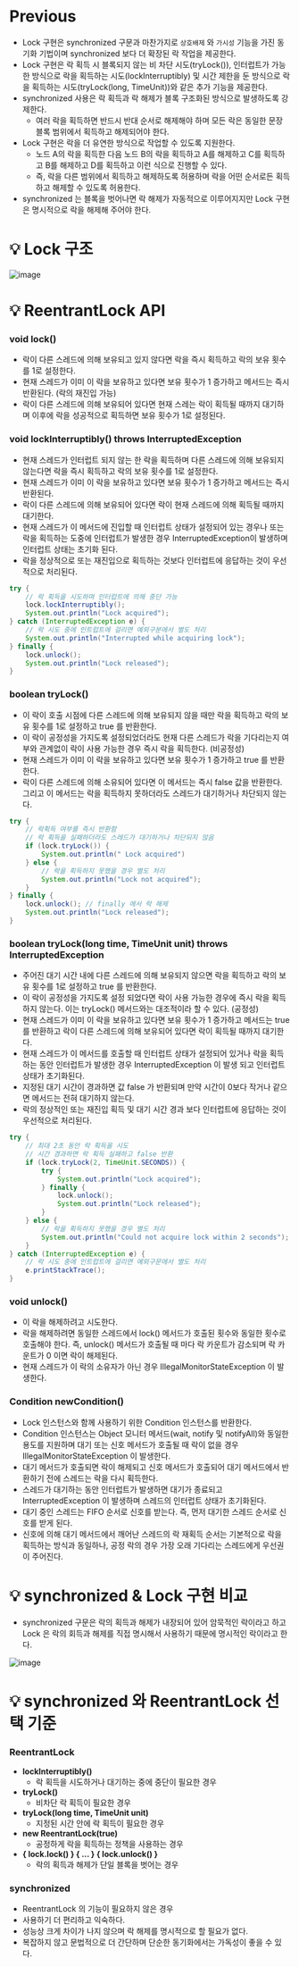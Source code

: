 # Previous

- Lock 구현은 synchronized 구문과 마찬가지로 `상호배제` 와 `가시성` 기능을 가진 동기화 기법이며 synchronized 보다 더 확장된 락 작업을 제공한다.
- Lock 구현은 락 획득 시 블록되지 않는 비 차단 시도(tryLock()), 인터럽트가 가능한 방식으로 락을 획득하는 시도(lockInterruptibly) 및 시간 제한을 둔 방식으로 락을 획득하는 시도(tryLock(long, TimeUnit))와 같은 추가 기능을 제공한다.
- synchronized 사용은 락 획득과 락 해제가 블록 구조화된 방식으로 발생하도록 강제한다.
  - 여러 락을 획득하면 반드시 반대 순서로 해제해야 하며 모든 락은 동일한 문장 블록 범위에서 획득하고 해제되어야 한다.
- Lock 구현은 락을 더 유연한 방식으로 작업할 수 있도록 지원한다.
  - 노드 A의 락을 획득한 다음 노드 B의 락을 획득하고 A를 해제하고 C를 획득하고 B를 해제하고 D를 획득하고 이런 식으로 진행할 수 있다.
  - 즉, 락을 다른 범위에서 획득하고 해제하도록 허용하며 락을 어떤 순서로든 획득하고 해제할 수 있도록 허용한다.
- synchronized 는 블록을 벗어나면 락 해제가 자동적으로 이루어지지만 Lock 구현은 명시적으로 락을 해제해 주어야 한다.

# 💡 Lock 구조

![image](https://github.com/shin-je-woo/TIL/assets/39439576/7e45d516-48e9-4565-9374-e9cb5b080744)

# 💡 ReentrantLock API

### void lock()

- 락이 다른 스레드에 의해 보유되고 있지 않다면 락을 즉시 획득하고 락의 보유 횟수를 1로 설정한다.
- 현재 스레드가 이미 이 락을 보유하고 있다면 보유 횟수가 1 증가하고 메서드는 즉시 반환된다. (락의 재진입 가능)
- 락이 다른 스레드에 의해 보유되어 있다면 현재 스레는 락이 획득될 때까지 대기하며 이후에 락을 성공적으로 획득하면 보유 횟수가 1로 설정된다.

### void lockInterruptibly() throws InterruptedException

- 현재 스레드가 인터럽트 되지 않는 한 락을 획득하며 다른 스레드에 의해 보유되지 않는다면 락을 즉시 획득하고 락의 보유 횟수를 1로 설정한다.
- 현재 스레드가 이미 이 락을 보유하고 있다면 보유 횟수가 1 증가하고 메서드는 즉시 반환된다.
- 락이 다른 스레드에 의해 보유되어 있다면 락이 현재 스레드에 의해 획득될 때까지 대기한다.
- 현재 스레드가 이 메서드에 진입할 때 인터럽트 상태가 설정되어 있는 경우나 또는 락을 획득하는 도중에 인터럽트가 발생한 경우 InterruptedException이 발생하며 인터럽트 상태는 초기화 된다.
- 락을 정상적으로 또는 재진입으로 획득하는 것보다 인터럽트에 응답하는 것이 우선적으로 처리된다.

```java
try {
    // 락 획득을 시도하며 인터럽트에 의해 중단 가능
    lock.lockInterruptibly();
    System.out.println("Lock acquired");
} catch (InterruptedException e) {
    // 락 시도 중에 인트럽트에 걸리면 예외구분에서 별도 처리
    System.out.println("Interrupted while acquiring lock");
} finally {
    lock.unlock();
    System.out.println("Lock released");
}
```

### boolean tryLock()

- 이 락이 호출 시점에 다른 스레드에 의해 보유되지 않을 때만 락을 획득하고 락의 보유 횟수를 1로 설정하고 true 를 반환한다.
- 이 락이 공정성을 가지도록 설정되었더라도 현재 다른 스레드가 락을 기다리는지 여부와 관계없이 락이 사용 가능한 경우 즉시 락을 획득한다. (비공정성)
- 현재 스레드가 이미 이 락을 보유하고 있다면 보유 횟수가 1 증가하고 true 를 반환한다.
- 락이 다른 스레드에 의해 소유되어 있다면 이 메서드는 즉시 false 값을 반환한다. 그리고 이 메서드는 락을 획득하지 못하더라도 스레드가 대기하거나 차단되지 않는다.

```java
try {
    // 락획득 여부를 즉시 반환함
    // 락 획득을 실패하더라도 스레드가 대기하거나 차단되지 않음
    if (lock.tryLock()) {
        System.out.println(" Lock acquired")
    } else {
        // 락을 획득하지 못했을 경우 별도 처리
        System.out.println("Lock not acquired");
    }
} finally {
    lock.unlock(); // finally 에서 락 해제
    System.out.println("Lock released");
}
```

### boolean tryLock(long time, TimeUnit unit) throws InterruptedException

- 주어진 대기 시간 내에 다른 스레드에 의해 보유되지 않으면 락을 획득하고 락의 보유 횟수를 1로 설정하고 true 를 반환한다.
- 이 락이 공정성을 가지도록 설정 되었다면 락이 사용 가능한 경우에 즉시 락을 획득하지 않는다. 이는 tryLock() 메서드와는 대조적이라 할 수 있다. (공정성)
- 현재 스레드가 이미 이 락을 보유하고 있다면 보유 횟수가 1 증가하고 메서드는 true 를 반환하고 락이 다른 스레드에 의해 보유되어 있다면 락이 획득될 때까지 대기한다.
- 현재 스레드가 이 메서드를 호출할 때 인터럽트 상태가 설정되어 있거나 락을 획득하는 동안 인터럽트가 발생한 경우 InterruptedException 이 발생 되고 인터럽트 상태가 초기화된다.
- 지정된 대기 시간이 경과하면 값 false 가 반환되며 만약 시간이 0보다 작거나 같으면 메서드는 전혀 대기하지 않는다.
- 락의 정상적인 또는 재진입 획득 및 대기 시간 경과 보다 인터럽트에 응답하는 것이 우선적으로 처리된다.

```java
try {
    // 최대 2초 동안 락 획득을 시도
    // 시간 경과하면 락 획득 실패하고 false 반환
    if (lock.tryLock(2, TimeUnit.SECONDS)) {
        try {
            System.out.println("Lock acquired");
        } finally {
            lock.unlock();
            System.out.println("Lock released");
        }
    } else {
        // 락을 획득하지 못했을 경우 별도 처리
        System.out.println("Could not acquire lock within 2 seconds");
    }
} catch (InterruptedException e) {
    // 락 시도 중에 인트럽트에 걸리면 예외구문에서 별도 처리
    e.printStackTrace();
}
```

### void unlock()

- 이 락을 해제하려고 시도한다.
- 락을 해제하려면 동일한 스레드에서 lock() 메서드가 호출된 횟수와 동일한 횟수로 호출해야 한다. 즉, unlock() 메서드가 호출될 때 마다 락 카운트가 감소되며 락 카운트가 0 이면 락이 해제된다.
- 현재 스레드가 이 락의 소유자가 아닌 경우 IllegalMonitorStateException 이 발생한다.

### Condition newCondition()

- Lock 인스턴스와 함께 사용하기 위한 Condition 인스턴스를 반환한다.
- Condition 인스턴스는 Object 모니터 메서드(wait, notify 및 notifyAll)와 동일한 용도를 지원하며 대기 또는 신호 메서드가 호출될 때 락이 없을 경우 IllegalMonitorStateException 이 발생한다.
- 대기 메서드가 호출되면 락이 해제되고 신호 메서드가 호출되어 대기 메서드에서 반환하기 전에 스레드는 락을 다시 획득한다.
- 스레드가 대기하는 동안 인터럽트가 발생하면 대기가 종료되고 InterruptedException 이 발생하며 스레드의 인터럽트 상태가 초기화된다.
- 대기 중인 스레드는 FIFO 순서로 신호를 받는다. 즉, 먼저 대기한 스레드 순서로 신호를 받게 된다.
- 신호에 의해 대기 메서드에서 깨어난 스레드의 락 재획득 순서는 기본적으로 락을 획득하는 방식과 동일하나, 공정 락의 경우 가장 오래 기다리는 스레드에게 우선권이 주어진다.

# 💡 synchronized & Lock 구현 비교

- synchronized 구문은 락의 획득과 해제가 내장되어 있어 암묵적인 락이라고 하고 Lock 은 락의 회득과 해제를 직접 명시해서 사용하기 때문에 명시적인 락이라고 한다.

![image](https://github.com/shin-je-woo/TIL/assets/39439576/5ae69cb2-4bee-46e8-afa4-f1929eddb266)

# 💡 synchronized 와 ReentrantLock 선택 기준

### ReentrantLock

- **lockInterruptibly()**
  - 락 획득을 시도하거나 대기하는 중에 중단이 필요한 경우
- **tryLock()**
  - 비차단 락 획득이 필요한 경우
- **tryLock(long time, TimeUnit unit)**
  - 지정된 시간 안에 락 획득이 필요한 경우
- **new ReentrantLock(true)**
  - 공정하게 락을 획득하는 정책을 사용하는 경우
- **{ lock.lock() } { … } { lock.unlock() }**
  - 락의 획득과 해제가 단일 블록을 벗어는 경우
 
### synchronized

- ReentrantLock 의 기능이 필요하지 않은 경우
- 사용하기 더 편리하고 익숙하다.
- 성능상 크게 차이가 나지 않으며 락 해제를 명시적으로 할 필요가 없다.
- 복잡하지 않고 문법적으로 더 간단하며 단순한 동기화에서는 가독성이 좋을 수 있다.
